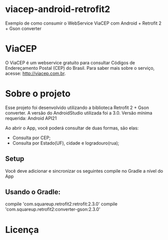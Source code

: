 # viacep-android-retrofit2
Exemplo de como consumir o WebService ViaCEP com Android + Retrofit 2 + Gson converter

# ViaCEP

O ViaCEP é um webservice gratuito para consultar Códigos de Endereçamento Postal (CEP) do Brasil. Para saber mais sobre o serviço, acesse: http://viacep.com.br.

# Sobre o projeto

Esse projeto foi desenvolvido utilizando a biblioteca Retrofit 2 + Gson converter.
A versão do AndroidStudio utilizada foi a 3.0. 
Versão mínima requerida: Android API21

Ao abrir o App, você poderá consultar de duas formas, são elas:

- Consulta por CEP;
- Consulta por Estado(UF), cidade e logradouro(rua);

## Setup

Você deve adicionar e sincronizar os seguintes compile no Gradle a nível do App

## Usando o Gradle:

compile 'com.squareup.retrofit2:retrofit:2.3.0'
compile 'com.squareup.retrofit2:converter-gson:2.3.0'

# Licença



